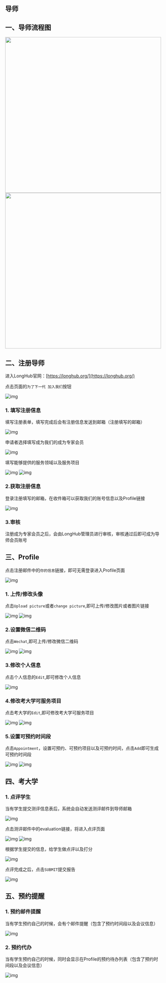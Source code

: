 ## 导师
## 一、导师流程图

<img style="width:500px" src="https://longhub.org/manual/assets/img/05.png" />


<img style="width:500px" src="https://longhub.org/manual/assets/img/06.png" />

## 二、注册导师

进入LongHub官网：[https://longhub.org/](https://longhub.org/)

点击页面的`为了下一代 加入我们`按钮

![img](../assets/0.png)

### 1. 填写注册信息

填写注册表单，填写完成后会有注册信息发送到邮箱（注册填写的邮箱）

![img](../assets/1.png)

申请者选择填写成为我们的成为专家会员

![img](../assets/2.png)

填写能够提供的服务领域以及服务项目

![img](../assets/3.png)
![img](../assets/4.png)

### 2.获取注册信息

登录注册填写的邮箱，在收件箱可以获取我们的账号信息以及Profile链接

![img](../assets/22.png)

### 3.审核

注册成为专家会员之后，会由LongHub管理员进行审核，审核通过后即可成为导师会员账号

## 三、Profile

点击注册邮件中的`你的信息`链接，即可无需登录进入Profile页面

![img](../assets/16.png)

### 1. 上传/修改头像

点击`Upload picture`或者`change picture`,即可上传/修改图片或者图片链接

![img](../assets/5.png)
![img](../assets/6.png)

### 2.设置微信二维码

点击`Wechat`,即可上传/修改微信二维码

![img](../assets/7.png)
![img](../assets/8.png)

### 3.修改个人信息

点击个人信息的`Edit`,即可修改个人信息

![img](../assets/9.png)

### 4.修改考大学可服务项目

点击考大学的`Edit`,即可修改考大学可服务项目

![img](../assets/10.png)
![img](../assets/11.png)

### 5.设置可预约时间段
点击`Appointment`，设置可预约、可预约项目以及可预约时间，点击`Add`即可生成可预约时间段

![img](../assets/12.png)
![img](../assets/13.png)

## 四、考大学

### 1. 点评学生

当有学生提交测评信息表后，系统会自动发送测评邮件到导师邮箱

![img](../assets/14.png)

点击测评邮件中的evaluation链接，将进入点评页面

![img](../assets/15.png)
![img](../assets/17.png)

根据学生提交的信息，给学生做点评以及打分

![img](../assets/18.png)

点评完成之后，点击`SUBMIT`提交报告

![img](../assets/19.png)

## 五、预约提醒

### 1. 预约邮件提醒

当有学生预约自己的时候，会有个邮件提醒（包含了预约时间段以及会议信息）

![img](../assets/20.png)

### 2. 预约代办

当有学生预约自己的时候，同时会显示在Profile的预约待办列表（包含了预约时间段以及会议信息）

![img](../assets/21.png)







